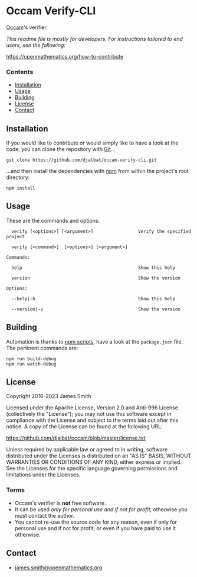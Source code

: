 # Occam Verify-CLI

[Occam](https://github.com/djalbat/occam)'s verifier.

*This readme file is mostly for developers. For instructions tailored to end users, see the following:*

https://openmathematics.org/how-to-contribute

### Contents

- [Installation](#installation)
- [Usage](#usage)
- [Building](#building)
- [License](#license)
- [Contact](#contact)

## Installation

If you would like to contribute or would simply like to have a look at the code, you can clone the repository with [Git](https://git-scm.com/)...

    git clone https://github.com/djalbat/occam-verify-cli.git

...and then install the dependencies with [npm](https://www.npmjs.com/) from within the project's root directory:

    npm install

## Usage

These are the commands and options:

```
  verify [<options>] [<argument>]                 Verify the specified project

  verify [<command>]  [<options>] [<argument>]    

Commands:

  help                                            Show this help

  version                                         Show the version

Options:

  --help|-h                                       Show this help

  --version|-v                                    Show the version
```

## Building

Automation is thanks to [npm scripts](https://docs.npmjs.com/misc/scripts), have a look at the `package.json` file. The pertinent commands are:

    npm run build-debug
    npm run watch-debug

## License

Copyright 2016-2023 James Smith

Licensed under the Apache License, Version 2.0 and Anti-996 License (collectively the "License"); you may not use this software except in compliance with the License and subject to the terms laid out after this notice. A copy of the License can be found at the following URL:

https://github.com/djalbat/occam/blob/master/license.txt

Unless required by applicable law or agreed to in writing, software distributed under the Licenses is distributed on an "AS IS" BASIS, WITHOUT WARRANTIES OR CONDITIONS OF ANY KIND, either express or implied. See the Licenses for the specific language governing permissions and limitations under the Licenses.

### Terms

* Occam's verifier is **not** free software.
* It can be used *only for personal use and if not for profit*, otherwise you must contact the author.
* You cannot re-use the source code for any reason, even if only for personal use and if not for profit; or even if you have paid to use it otherwise.

## Contact

* james.smith@openmathematics.org
